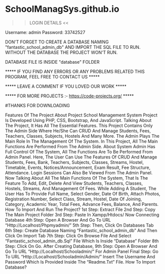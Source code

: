 # SchoolManagSys.github.io
>> LOGIN DETAILS <<

Username: admin
Password: 33742527


DON'T FORGET TO CREATE A DATABASE NAMING "fantastic_school_admin_db" AND IMPORT THE SQL FILE TO RUN.
WITHOUT THE DATABASE THE PROJECT WON'T RUN.

DATABASE FILE IS INSIDE "database" FOLDER

***** IF YOU FIND ANY ERRORS OR ANY PROBLEMS RELATED THIS PROGRAM, FEEL FREE TO CONTACT US *****  


***** LEAVE A COMMENT IF YOU LOVED OUR WORK *****


***** FOR MORE PROJECTS :- https://code-projects.org/ *****



#THANKS FOR DOWNLOADING

Features Of The Project
About Project
School Management System Project Is Developed Using PHP, CSS, Bootstrap, And JavaScript. Talking About The Project, It Has All The Essential Features. This Project Contains Only The Admin Side Where He/She Can CRUD And Manage Students, Fees, Teachers, Classes, Subjects, Hostels And Many More. The Admin Plays The Main Role In The Management Of The System. In This Project, All The Main Functions Are Performed From The Admin Side.
About System
Admin Has Full Control Of The System, All The Functions Are To Be Performed From Admin Panel. Here, The User Can Use The Features Of CRUD And Manage Students, Fees, Bank, Teachers, Subjects, Classes, Streams, Hostel, Timetable, Events, Notices/Announcement, Exam Result, Fee Structure, Attendance. Login Sessions Can Also Be Viewed From The Admin Panel. Now Talking About All The Main Functions Of The System, That Is The Feature To Add, Edit, Delete And View Students, Teachers, Classes, Hostels, Streams, And Management Of Fees. While Adding A Student, The User Has To Provide Full Name, Select Gender, Date Of Birth, Attach Photos, Registration Number, Select Class, Stream, Hostel, Date Of Joining, Category, Academic Year, Total Fees, Advance Fees, Balance, And Parents.
How To Import And Run The Project?
1st Step: Extract File
2nd Step: Copy The Main Project Folder
3rd Step: Paste In Xampp/Htdocs/
Now Connecting Database
4th Step: Open A Browser And Go To URL “Http://Localhost/Phpmyadmin/”
5th Step: Then, Click On Databases Tab
6th Step: Create Database Naming “Fantastic_school_admin_db” And Then Click On Import Tab
7th Step: Click On Browse File And Select “Fantastic_school_admin_db.Sql” File Which Is Inside “Database” Folder
8th Step: Click On Go.
After Creating Database,
9th Step: Open A Browser And Go To URL “Http://Localhost/Schooladmin/”
For Admin Panel
Final Step: Go To URL “Http://Localhost/Schooladmin/Admin/”
Insert The Username And Password Which Is Provided Inside The “Readme.Txt” File.
How To Import Database?
